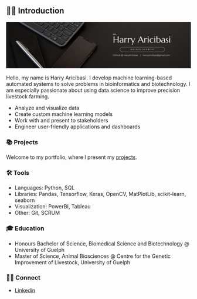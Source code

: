 ## 👋🏼 Introduction

![harryaricibasibanner](https://github.com/HarryAricibasi/HarryAricibasi/blob/4bb4ac3d631b9e2b9bd81c20e9a4dae24fa94c64/harryaricibasibannerv1)

Hello, my name is Harry Aricibasi. I develop machine learning-based automated systems to solve problems in bioinformatics and biotechnology. I am especially passionate about using data science to improve precision livestock farming.

- Analyze and visualize data
- Create custom machine learning models
- Work with and present to stakeholders
- Engineer user-friendly applications and dashboards

### 📚 Projects

Welcome to my portfolio, where I present my [projects]().

### 🛠️ Tools

- Languages: Python, SQL
- Libraries: Pandas, Tensorflow, Keras, OpenCV, MatPlotLib, scikit-learn, seaborn
- Visualization: PowerBI, Tableau
- Other: Git, SCRUM

### 🎓 Education

- Honours Bachelor of Science, Biomedical Science and Biotechnology @ University of Guelph
- Master of Science, Animal Biosciences @ Centre for the Genetic Improvement of Livestock, University of Guelph

### 🤝🏼 Connect

- [Linkedin](https://www.linkedin.com/in/harry-aricibasi-12a168133/)
